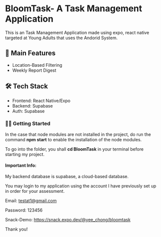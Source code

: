 # BloomTask- A Task Management Application
This is an Task Management Application made using expo, react native targeted at Young Adults that uses the Andorid System.

## 🚀 Main Features

- Location-Based Filtering
- Weekly Report Digest

## 🛠️ Tech Stack

- Frontend: React Native/Expo
- Backend: Supabase
- Auth: Supabase 

### 🧑‍💻 Getting Started

In the case that node modules are not installed in the project, do run the command **npm start** to enable the installation of the node modules.

To go into the folder, you shall **cd BloomTask** in your terminal before starting my project.

#### Important Info:
My backend database is supabase, a cloud-based database.

You may login to my application using the account I have previously set up in order for your assessment.

Email: testat1@gmail.com

Password: 123456

Snack-Demo: https://snack.expo.dev/@yee_chong/bloomtask

Thank you!
